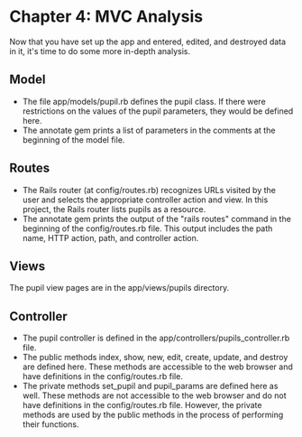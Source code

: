 # Chapter 4: MVC Analysis

Now that you have set up the app and entered, edited, and destroyed data in it, it's time to do some more in-depth analysis.

## Model
* The file app/models/pupil.rb defines the pupil class.  If there were restrictions on the values of the pupil parameters, they would be defined here.
* The annotate gem prints a list of parameters in the comments at the beginning of the model file.

## Routes
* The Rails router (at config/routes.rb) recognizes URLs visited by the user and selects the appropriate controller action and view.  In this project, the Rails router lists pupils as a resource.
* The annotate gem prints the output of the "rails routes" command in the beginning of the config/routes.rb file.  This output includes the path name, HTTP action, path, and controller action.

## Views
The pupil view pages are in the app/views/pupils directory.

## Controller
* The pupil controller is defined in the app/controllers/pupils_controller.rb file.
* The public methods index, show, new, edit, create, update, and destroy are defined here.  These methods are accessible to the web browser and have definitions in the config/routes.rb file.
* The private methods set_pupil and pupil_params are defined here as well.  These methods are not accessible to the web browser and do not have definitions in the config/routes.rb file.  However, the private methods are used by the public methods in the process of performing their functions.

